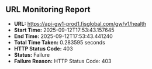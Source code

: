 ## URL Monitoring Report

- **URL:** https://api-gw1-prod1.fisglobal.com/gw/v1/health
- **Start Time:** 2025-09-12T17:53:43.157645
- **End Time:** 2025-09-12T17:53:43.441240
- **Total Time Taken:** 0.283595 seconds
- **HTTP Status Code:** 403
- **Status:** Failure
- **Failure Reason:** HTTP Status Code: 403
